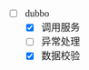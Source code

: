 <span  style="font-family: Simsun,serif; font-size: 17px; ">

- [ ] dubbo
    - [x] 调用服务
    - [ ] 异常处理
    - [x] 数据校验

</span>